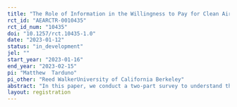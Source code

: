 ```yaml
---
title: "The Role of Information in the Willingness to Pay for Clean Air"
rct_id: "AEARCTR-0010435"
rct_id_num: "10435"
doi: "10.1257/rct.10435-1.0"
date: "2023-01-12"
status: "in_development"
jel: ""
start_year: "2023-01-16"
end_year: "2023-02-15"
pi: "Matthew  Tarduno"
pi_other: "Reed WalkerUniversity of California Berkeley"
abstract: "In this paper, we conduct a two-part survey to understand the role of misperceptions in determining willingness to pay for clean air. First, we conduct an incentive-compatible survey experiment to elicit individuals' understanding of environmental quality and how the current research frontier suggests these exposures map into measures of life expectancy.  Next, we use a follow-up survey experiment to explore the role of information provision in ameliorating both misperception on average, as well as differences in misperception between racial groups. Finally, we use a real-stakes exercise to test whether respondents' willingness to pay (WTP) for clean air changes when they update their beliefs about air pollution. "
layout: registration
---
```


